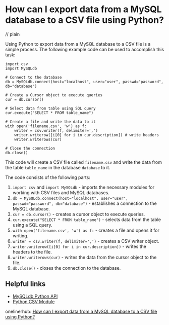 # How can I export data from a MySQL database to a CSV file using Python?
// plain

Using Python to export data from a MySQL database to a CSV file is a simple process. The following example code can be used to accomplish this task:

```
import csv
import MySQLdb

# Connect to the database
db = MySQLdb.connect(host="localhost", user="user", passwd="password", db="database")

# Create a Cursor object to execute queries
cur = db.cursor()

# Select data from table using SQL query
cur.execute("SELECT * FROM table_name")

# Create a file and write the data to it
with open('filename.csv', 'w') as f:
    writer = csv.writer(f, delimiter=',')
    writer.writerow([i[0] for i in cur.description]) # write headers
    writer.writerows(cur)

# Close the connection
db.close()
```

This code will create a CSV file called `filename.csv` and write the data from the table `table_name` in the database `database` to it.

The code consists of the following parts:

1. `import csv` and `import MySQLdb` - imports the necessary modules for working with CSV files and MySQL databases.
2. `db = MySQLdb.connect(host="localhost", user="user", passwd="password", db="database")` - establishes a connection to the MySQL database.
3. `cur = db.cursor()` - creates a cursor object to execute queries.
4. `cur.execute("SELECT * FROM table_name")` - selects data from the table using a SQL query.
5. `with open('filename.csv', 'w') as f:` - creates a file and opens it for writing.
6. `writer = csv.writer(f, delimiter=',')` - creates a CSV writer object.
7. `writer.writerow([i[0] for i in cur.description])` - writes the headers to the file.
8. `writer.writerows(cur)` - writes the data from the cursor object to the file.
9. `db.close()` - closes the connection to the database.

## Helpful links

- [MySQLdb Python API](https://mysqlclient.readthedocs.io/user_guide.html)
- [Python CSV Module](https://docs.python.org/3/library/csv.html)

onelinerhub: [How can I export data from a MySQL database to a CSV file using Python?](https://onelinerhub.com/python-mysql/how-can-i-export-data-from-a-mysql-database-to-a-csv-file-using-python)
